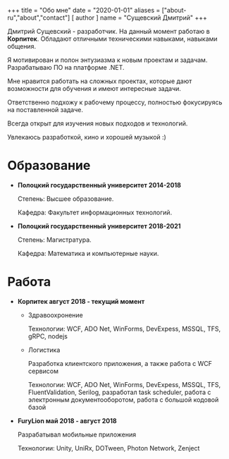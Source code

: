 +++
title = "Обо мне"
date = "2020-01-01"
aliases = ["about-ru","about","contact"]
[ author ]
  name = "Сущевский Дмитрий"
+++

Дмитрий Сущевский - разработчик. На данный момент работаю в **Корпитек**. Обладают отличными техническими навыками, навыками общения. 

Я мотивирован и полон энтузиазма к новым проектам и задачам. Разрабатываю ПО на платформе .NET.

Мне нравится работать на сложных проектах, которые дают возможности для обучения и имеют интересные задачи.

Ответственно подхожу к рабочему процессу, полностью фокусируясь на поставленной задаче.

Всегда открыт для изучения новых подходов и технологий.

Увлекаюсь разработкой, кино и хорошей музыкой :)

# Образование

- **Полоцкий государственный университет 2014-2018**

    Степень: Высшее образование.

    Кафедра: Факультет информационных технологий.

- **Полоцкий государственный университет 2018-2021**

    Степень: Магистратура.


    Кафедра: Математика и компьютерные науки.

# Работа

- **Корпитек август 2018 - текущий момент**

  - Здравоохронение
  
      Технологии: WCF, ADO Net, WinForms, DevExpess, MSSQL, TFS, gRPC, nodejs

  - Логистика

      Разработка клиентского приложения, а также работа с WCF сервисом
  
      Технологии: WCF, ADO Net, WinForms, DevExpess, MSSQL, TFS, FluentValidation, Serilog, разработал task scheduler, работа с электронным документооборотом, работа с большой кодовой базой

- **FuryLion май 2018 - август 2018**

   Разрабатывал мобильные приложения

   Технологии: Unity, UniRx, DOTween, Photon Network, Zenject